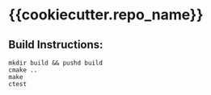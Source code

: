 # {{cookiecutter.repo_name}}

Build Instructions:
-------------------

    mkdir build && pushd build
    cmake ..
    make
    ctest
